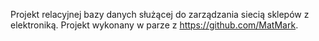 Projekt relacyjnej bazy danych służącej do zarządzania siecią sklepów z elektroniką. 
Projekt wykonany w parze z https://github.com/MatMark.
